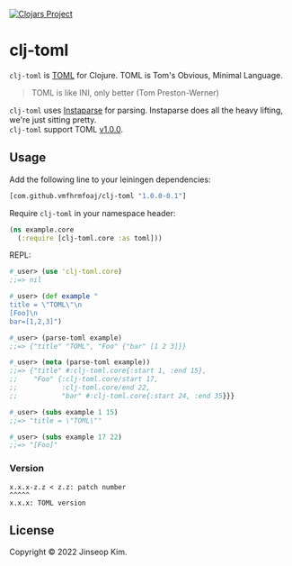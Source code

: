 [![Clojars Project](https://img.shields.io/clojars/v/com.github.vmfhrmfoaj/clj-toml.svg)](https://clojars.org/com.github.vmfhrmfoaj/clj-toml)

# clj-toml

`clj-toml` is [TOML](https://toml.io) for Clojure.
TOML is Tom's Obvious, Minimal Language.

> TOML is like INI, only better (Tom Preston-Werner)

`clj-toml` uses [Instaparse](https://github.com/Engelberg/instaparse) for parsing.
Instaparse does all the heavy lifting, we're just sitting pretty.  
`clj-toml` support TOML [v1.0.0](https://toml.io/en/v1.0.0).


## Usage

Add the following line to your leiningen dependencies:
```clojure
[com.github.vmfhrmfoaj/clj-toml "1.0.0-0.1"]
```

Require `clj-toml` in your namespace header:
```clojure
(ns example.core
  (:require [clj-toml.core :as toml]))
```

REPL:
```clojure
#_user> (use 'clj-toml.core)
;;=> nil

#_user> (def example "
title = \"TOML\"\n
[Foo]\n
bar=[1,2,3]")

#_user> (parse-toml example)
;;=> {"title" "TOML", "Foo" {"bar" [1 2 3]}}

#_user> (meta (parse-toml example))
;;=> {"title" #:clj-toml.core{:start 1, :end 15},
;;    "Foo" {:clj-toml.core/start 17,
;;           :clj-toml.core/end 22,
;;           "bar" #:clj-toml.core{:start 24, :end 35}}}

#_user> (subs example 1 15)
;;=> "title = \"TOML\"" 

#_user> (subs example 17 22)
;;=> "[Foo]" 
```


### Version

```
x.x.x-z.z < z.z: patch number
^^^^^
x.x.x: TOML version
```


## License

Copyright © 2022 Jinseop Kim.
